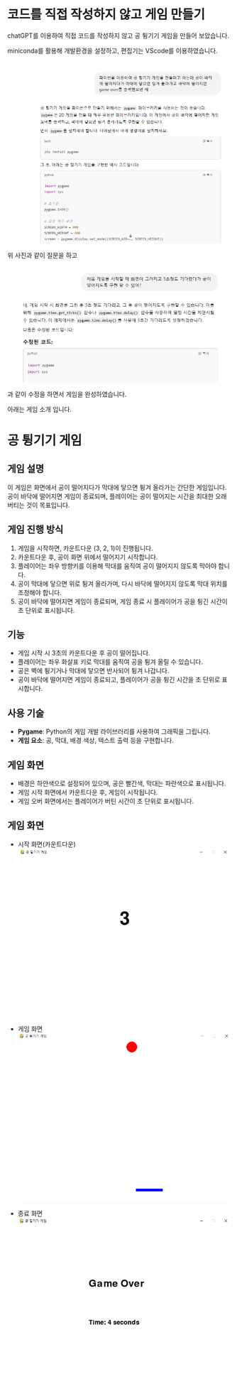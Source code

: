 # 코드를 직접 작성하지 않고 게임 만들기 

chatGPT를 이용하여 직접 코드를 작성하지 않고 공 튕기기 게임을 만들어 보았습니다.

miniconda를 활용해 개발환경을 설정하고, 편집기는 VScode를 이용하였습니다.

![alt text](image.png)

위 사진과 같이 질문을 하고 

![alt text](image-1.png)

과 같이 수정을 하면서 게임을 완성하였습니다.

아래는 게임 소개 입니다. 

# 공 튕기기 게임

## 게임 설명
이 게임은 화면에서 공이 떨어지다가 막대에 닿으면 튕겨 올라가는 간단한 게임입니다. 공이 바닥에 떨어지면 게임이 종료되며, 플레이어는 공이 떨어지는 시간을 최대한 오래 버티는 것이 목표입니다.

## 게임 진행 방식
1. 게임을 시작하면, 카운트다운 (3, 2, 1)이 진행됩니다.
2. 카운트다운 후, 공이 화면 위에서 떨어지기 시작합니다.
3. 플레이어는 좌우 방향키를 이용해 막대를 움직여 공이 떨어지지 않도록 막아야 합니다.
4. 공이 막대에 닿으면 위로 튕겨 올라가며, 다시 바닥에 떨어지지 않도록 막대 위치를 조정해야 합니다.
5. 공이 바닥에 떨어지면 게임이 종료되며, 게임 종료 시 플레이어가 공을 튕긴 시간이 초 단위로 표시됩니다.

## 기능
- 게임 시작 시 3초의 카운트다운 후 공이 떨어집니다.
- 플레이어는 좌우 화살표 키로 막대를 움직여 공을 튕겨 올릴 수 있습니다.
- 공은 벽에 튕기거나 막대에 닿으면 반사되어 튕겨 나갑니다.
- 공이 바닥에 떨어지면 게임이 종료되고, 플레이어가 공을 튕긴 시간을 초 단위로 표시합니다.

## 사용 기술
- **Pygame**: Python의 게임 개발 라이브러리를 사용하여 그래픽을 그립니다.
- **게임 요소**: 공, 막대, 배경 색상, 텍스트 출력 등을 구현합니다.

## 게임 화면
- 배경은 하얀색으로 설정되어 있으며, 공은 빨간색, 막대는 파란색으로 표시됩니다.
- 게임 시작 화면에서 카운트다운 후, 게임이 시작됩니다.
- 게임 오버 화면에서는 플레이어가 버틴 시간이 초 단위로 표시됩니다.


## 게임 화면 


- 시작 화면(카운트다운)
![alt text](image-4.png)

- 게임 화면 
![alt text](image-5.png)

- 종료 화면 
![alt text](image-6.png)
